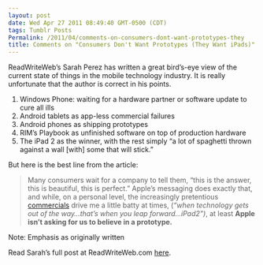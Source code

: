 ```yaml
---
layout: post
date: Wed Apr 27 2011 08:49:40 GMT-0500 (CDT)
tags: Tumblr Posts
Permalink: /2011/04/comments-on-consumers-dont-want-prototypes-they
title: Comments on "Consumers Don't Want Prototypes (They Want iPads)"
---
```


ReadWriteWeb’s Sarah Perez has written a great bird’s-eye view of the current state of things in the mobile technology industry. It is really unfortunate that the author is correct in his points.

1.  Windows Phone: waiting for a hardware partner or software update to cure all ills
2.  Android tablets as app-less commercial failures
3.  Android phones as shipping prototypes
4.  RIM’s Playbook as unfinished software on top of production hardware
5.  The iPad 2 as the winner, with the rest simply “a lot of spaghetti thrown against a wall [with] some that will stick.”

But here is the best line from the article:

> Many consumers wait for a company to tell them, “this is the answer, this is beautiful, this is perfect.” Apple’s messaging does exactly that, and while, on a personal level, the increasingly pretentious [commercials](http://www.youtube.com/watch?v=5of4Rx0iJBk) drive me a little batty at times, (_“when technology gets out of the way…that’s when you leap forward…iPad2”)_, at least **Apple isn’t asking for us to believe in a prototype.**

Note: Emphasis as originally written

Read Sarah’s full post at ReadWriteWeb.com [here](http://www.readwriteweb.com/archives/consumers_dont_want_prototypes_they_want_ipads.php "Consumers Don't Want Prototypes (They Want iPads)").
